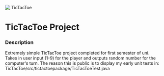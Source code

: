 ![ TicTacToe ](https://github.com/yasindavids/TicTacToeRepository/assets/135144054/8738c75d-35f8-4adc-a01b-4572fc02d2c5)

# TicTacToe Project
### Description
Extremely simple TicTacToe project completed for first semester of uni. Takes in user input (1-9) for the player and outputs random number for the computer's turn. The reason this is public is to display my early unit tests in:
TicTacToe/src/tictactoepackage/TicTacToeTest.java

